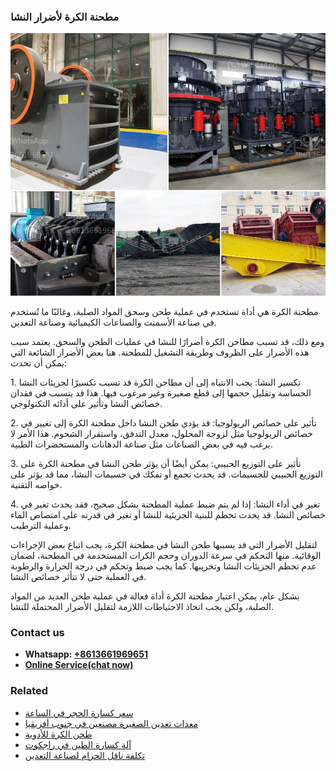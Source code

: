 <h3>مطحنة الكرة لأضرار النشا</h3><img src='1701854042.jpg' alt=''><p>مطحنة الكرة هي أداة تستخدم في عملية طحن وسحق المواد الصلبة، وغالبًا ما تُستخدم في صناعة الأسمنت والصناعات الكيميائية وصناعة التعدين.</p><p>ومع ذلك، قد تسبب مطاحن الكرة أضرارًا للنشا في عمليات الطحن والسحق. يعتمد سبب هذه الأضرار على الظروف وطريقة التشغيل للمطحنة. هنا بعض الأضرار الشائعة التي يمكن أن تحدث:</p><p>1. تكسير النشا: يجب الانتباه إلى أن مطاحن الكرة قد تسبب تكسيرًا لجزيئات النشا الحساسة وتقليل حجمها إلى قطع صغيرة وغير مرغوب فيها. هذا قد يتسبب في فقدان خصائص النشا وتأثير على أدائه التكنولوجي.</p><p>2. تأثير على خصائص الريولوجيا: قد يؤدي طحن النشا داخل مطحنة الكرة إلى تغيير في خصائص الريولوجيا مثل لزوجة المحلول، معدل التدفق، واستقرار الشحوم. هذا الأمر لا يرغب فيه في بعض الصناعات مثل صناعة الدهانات والمستحضرات الطبية.</p><p>3. تأثير على التوزيع الحبيبي: يمكن أيضًا أن يؤثر طحن النشا في مطحنة الكرة على التوزيع الحبيبي للجسيمات. قد يحدث تجمع أو تفكك في جسيمات النشا، مما قد يؤثر على خواصه التقنية.</p><p>4. تغير في أداء النشا: إذا لم يتم ضبط عملية المطحنة بشكل صحيح، فقد يحدث تغير في خصائص النشا. قد يحدث تحطم للبنية الجزيئية للنشا أو تغير في قدرته على امتصاص الماء وعملية الترطيب.</p><p>لتقليل الأضرار التي قد يسببها طحن النشا في مطحنة الكرة، يجب اتباع بعض الإجراءات الوقائية. منها التحكم في سرعة الدوران وحجم الكرات المستخدمة في المطحنة، لضمان عدم تحطم الجزيئات النشا وتخريبها. كما يجب ضبط وتحكم في درجة الحرارة والرطوبة في العملية حتى لا تتأثر خصائص النشا.</p><p>بشكل عام، يمكن اعتبار مطحنة الكرة أداة فعالة في عملية طحن العديد من المواد الصلبة، ولكن يجب اتخاذ الاحتياطات اللازمة لتقليل الأضرار المحتملة للنشا.</p><h3>Contact us</h3><ul><li><strong>Whatsapp:&nbsp;<a href="https://wa.me/8613661969651">+8613661969651</a></strong></li><li><a href="https://swt.shibang-china.com/?git&amp;zhl&amp;مطحنة الكرة لأضرار النشا"><strong>Online Service(chat now)</strong></a></li></ul><h3>Related</h3><ul><li><a href='سعر كسارة الحجر في الساعة.md'>سعر كسارة الحجر في الساعة</a></li><li><a href='معدات تعدين الصغيرة مصنعين في جنوب أفريقيا.md'>معدات تعدين الصغيرة مصنعين في جنوب أفريقيا</a></li><li><a href='طحن الكرة للأدوية.md'>طحن الكرة للأدوية</a></li><li><a href='آلة كسارة الطين في راجكوت.md'>آلة كسارة الطين في راجكوت</a></li><li><a href='تكلفة ناقل الحزام لصناعة التعدين.md'>تكلفة ناقل الحزام لصناعة التعدين</a></li></ul>